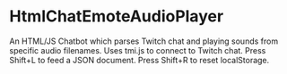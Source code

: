 # HtmlChatEmoteAudioPlayer
An HTML/JS Chatbot which parses Twitch chat and playing sounds from specific audio filenames.
Uses tmi.js to connect to Twitch chat.
Press Shift+L to feed a JSON document.
Press Shift+R to reset localStorage.
